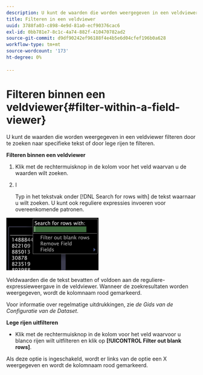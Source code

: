 ```yaml
---
description: U kunt de waarden die worden weergegeven in een veldviewer filteren door te zoeken naar specifieke tekst of door lege rijen te filteren.
title: Filteren in een veldviewer
uuid: 3788fa03-c898-4e9d-81a0-ecf90376cac6
exl-id: 0bb781e7-8c1c-4a74-882f-410470782ad2
source-git-commit: d9df90242ef96188f4e4b5e6d04cfef196b0a628
workflow-type: tm+mt
source-wordcount: '173'
ht-degree: 0%

---
```


# Filteren binnen een veldviewer{#filter-within-a-field-viewer}

U kunt de waarden die worden weergegeven in een veldviewer filteren door te zoeken naar specifieke tekst of door lege rijen te filteren.

**Filteren binnen een veldviewer**

1. Klik met de rechtermuisknop in de kolom voor het veld waarvan u de waarden wilt zoeken.
1. I

   Typ in het tekstvak onder [!DNL Search for rows with] de tekst waarnaar u wilt zoeken. U kunt ook reguliere expressies invoeren voor overeenkomende patronen.

![](assets/vis_FieldViewer_Search.png)

Veldwaarden die de tekst bevatten of voldoen aan de reguliere-expressieweergave in de veldviewer. Wanneer de zoekresultaten worden weergegeven, wordt de kolomnaam rood gemarkeerd.

Voor informatie over regelmatige uitdrukkingen, zie *de Gids van de Configuratie van de Dataset*.

**Lege rijen uitfilteren**

* Klik met de rechtermuisknop in de kolom voor het veld waarvoor u blanco rijen wilt uitfilteren en klik op **[!UICONTROL Filter out blank rows]**.

Als deze optie is ingeschakeld, wordt er links van de optie een X weergegeven en wordt de kolomnaam rood gemarkeerd.
